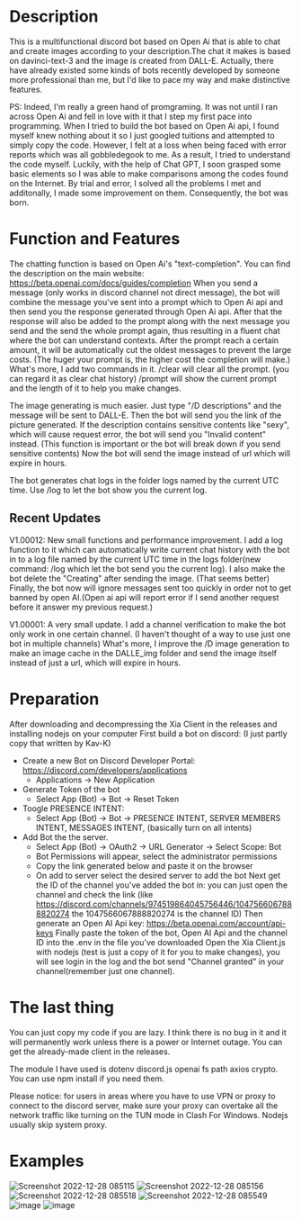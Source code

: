 # Description
This is a multifunctional discord bot based on Open Ai that is able to chat and create images according to your description.The chat it makes is based on davinci-text-3 and the image is created from DALL-E.
Actually, there have already existed some kinds of bots recently developed by someone more professional than me, but I'd like to pace my way and make distinctive features.

PS: Indeed, I'm really a green hand of promgraming. It was not until I ran across Open Ai and fell in love with it that I step my first pace into programming. When I tried to build the bot based on Open Ai api, I found myself knew nothing about it so I just googled tuitions and attempted to simply copy the code. However, I felt at a loss when being faced with error reports which was all gobbledegook to me. As a result, I tried to understand the code myself. Luckily, with the help of Chat GPT, I soon grasped some basic elements so I was able to make comparisons among the codes found on the Internet. By trial and error, I solved all the problems I met and additonally, I made some improvement on them. Consequently, the bot was born.
# Function and Features
The chatting function is based on Open Ai's "text-completion". You can find the description on the main website: https://beta.openai.com/docs/guides/completion
When you send a message (only works in discord channel not direct message), the bot will combine the message you've sent into a prompt which to Open Ai api and then send you the response generated through Open Ai api. After that the response will also be added to the prompt along with the next message you send and the send the whole prompt again, thus resulting in a fluent chat where the bot can understand contexts. After the prompt reach a certain amount, it will be automatically cut the oldest messages to prevent the large costs. (The huger your prompt is, the higher cost the completion will make.) What's more, I add two commands in it. /clear will clear all the prompt. (you can regard it as clear chat history) /prompt will show the current prompt and the length of it to help you make changes.

The image generating is much easier. Just type "/D descriptions" and the message will be sent to DALL-E. Then the bot will send you the link of the picture generated.
If the description contains sensitive contents like "sexy", which will cause request error, the bot will send you "Invalid content" instead. (This function is important or the bot will break down if you send sensitive contents) Now the bot will send the image instead of url which will expire in hours.

The bot generates chat logs in the folder logs named by the current UTC time. Use /log to let the bot show you the current log.
## Recent Updates
V1.00012: New small functions and performance improvement. I add a log function to it which can automatically write current chat history with the bot in to a log file named by the current UTC time in the logs folder(new command: /log which let the bot send you the current log). I also make the bot delete the "Creating" after sending the image. (That seems better) Finally, the bot now will ignore messages sent too quickly in order not to get banned by open AI.(Open ai api will report error if I send another request before it answer my previous request.)

V1.00001: A very small update. I add a channel verification to make the bot only work in one certain channel. (I haven't thought of a way to use just one bot in multiple channels) What's more, I improve the /D image generation to make an image cache in the DALLE_img folder and send the image itself instead of just a url, which will expire in hours.
# Preparation
After downloading and decompressing the Xia Client in the releases and installing nodejs on your computer
First build a bot on discord:  (I just partly copy that written by Kav-K)
- Create a new Bot on Discord Developer Portal: https://discord.com/developers/applications
    - Applications -> New Application
- Generate Token of the bot
    - Select App (Bot) -> Bot -> Reset Token
- Toogle PRESENCE INTENT:
    - Select App (Bot) -> Bot -> PRESENCE INTENT, SERVER MEMBERS INTENT, MESSAGES INTENT, (basically turn on all intents)
- Add Bot the the server.
    - Select App (Bot) -> OAuth2 -> URL Generator -> Select Scope: Bot
    - Bot Permissions will appear, select the administrator permissions
    - Copy the link generated below and paste it on the browser
    - On add to server select the desired server to add the bot
Next get the ID of the channel you've added the bot in: you can just open the channel and check the link (like https://discord.com/channels/974519864045756446/1047566067888820274 the 1047566067888820274 is the channel ID)
Then generate an Open AI Api key: https://beta.openai.com/account/api-keys
Finally paste the token of the bot, Open AI Api and the channel ID into the .env in the file you've downloaded
Open the Xia Client.js with nodejs (test is just a copy of it for you to make changes), you will see login in the log and the bot send "Channel granted" in your channel(remember just one channel).
# The last thing
You can just copy my code if you are lazy. I think there is no bug in it and it will permanently work unless there is a power or Internet outage. You can get the already-made client in the releases.

The module I have used is dotenv discord.js openai fs path axios crypto. You can use npm install if you need them.

Please notice: for users in areas where you have to use VPN or proxy to connect to the discord server, make sure your proxy can overtake all the network traffic like turning on the TUN mode in Clash For Windows. Nodejs usually skip system proxy.
# Examples
![Screenshot 2022-12-28 085115](https://user-images.githubusercontent.com/105624127/209741504-52921352-f66f-4f27-916f-4052181efed3.png)
![Screenshot 2022-12-28 085156](https://user-images.githubusercontent.com/105624127/209741519-b30f808a-2b82-4b01-a1f4-b88a75b98ed2.png)
![Screenshot 2022-12-28 085518](https://user-images.githubusercontent.com/105624127/209741547-c64a6142-e7b1-4828-a64e-0a8fdfd2598f.png)
![Screenshot 2022-12-28 085549](https://user-images.githubusercontent.com/105624127/209741568-d10366d5-e4bd-43e0-8d19-03a4540e64a9.png)
![image](https://user-images.githubusercontent.com/105624127/209050419-6bd62689-367c-423d-9fcd-fb77b1fab145.png)
![image](https://user-images.githubusercontent.com/105624127/209050560-86df37f6-2596-4e41-ab1d-202476cebb72.png)
